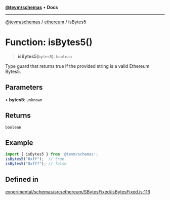 [**@tevm/schemas**](../../README.md) • **Docs**

***

[@tevm/schemas](../../modules.md) / [ethereum](../README.md) / isBytes5

# Function: isBytes5()

> **isBytes5**(`bytes5`): `boolean`

Type guard that returns true if the provided string is a valid Ethereum Bytes5.

## Parameters

• **bytes5**: `unknown`

## Returns

`boolean`

## Example

```ts
import { isBytes5 } from '@tevm/schemas';
isBytes5("0xff");  // true
isBytes5("0xfff"); // false
````

## Defined in

[experimental/schemas/src/ethereum/SBytesFixed/isBytesFixed.js:116](https://github.com/evmts/tevm-monorepo/blob/main/experimental/schemas/src/ethereum/SBytesFixed/isBytesFixed.js#L116)

